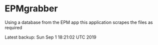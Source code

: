 # EPMgrabber
Using a database from the EPM app this application scrapes the files as required


Latest backup: Sun Sep 1 18:21:02 UTC 2019
